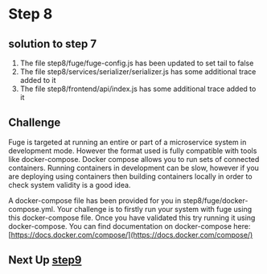 # Step 8

## solution to step 7

1. The file step8/fuge/fuge-config.js has been updated to set tail to false
2. The file step8/services/serializer/serializer.js has some additional trace added to it
2. The file step8/frontend/api/index.js has some additional trace added to it

## Challenge

Fuge is targeted at running an entire or part of a microservice system in
development mode. However the format used is fully compatible with  tools like
docker-compose. Docker compose allows you to run sets of connected containers.
Running containers in development can be slow, however if you are deploying
using containers then building containers locally in order to check system
validity is a good idea.

A docker-compose file has been provided for you in step8/fuge/docker-compose.yml. Your challenge is to firstly run your system with fuge using this
docker-compose file. Once you have validated this try running it using docker-compose. You can find documentation on docker-compose here: [https://docs.docker.com/compose/](https://docs.docker.com/compose/)

## Next Up [step9](../step9/README.md)
